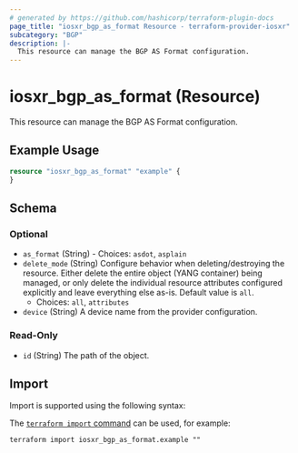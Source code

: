 ```yaml
---
# generated by https://github.com/hashicorp/terraform-plugin-docs
page_title: "iosxr_bgp_as_format Resource - terraform-provider-iosxr"
subcategory: "BGP"
description: |-
  This resource can manage the BGP AS Format configuration.
---
```


# iosxr_bgp_as_format (Resource)

This resource can manage the BGP AS Format configuration.

## Example Usage

```terraform
resource "iosxr_bgp_as_format" "example" {
}
```

<!-- schema generated by tfplugindocs -->
## Schema

### Optional

- `as_format` (String) - Choices: `asdot`, `asplain`
- `delete_mode` (String) Configure behavior when deleting/destroying the resource. Either delete the entire object (YANG container) being managed, or only delete the individual resource attributes configured explicitly and leave everything else as-is. Default value is `all`.
  - Choices: `all`, `attributes`
- `device` (String) A device name from the provider configuration.

### Read-Only

- `id` (String) The path of the object.

## Import

Import is supported using the following syntax:

The [`terraform import` command](https://developer.hashicorp.com/terraform/cli/commands/import) can be used, for example:

```shell
terraform import iosxr_bgp_as_format.example ""
```

